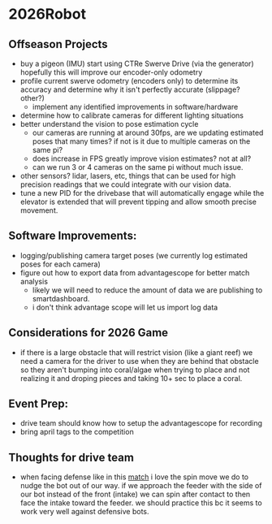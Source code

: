 # 2026Robot

## Offseason Projects
  - buy a pigeon (IMU) start using CTRe Swerve Drive (via the generator) hopefully this will improve our encoder-only odometry
  - profile current swerve odometry (encoders only) to determine its accuracy and determine why it isn't perfectly accurate (slippage? other?)
    - implement any identified improvements in software/hardware
  - determine how to calibrate cameras for different lighting situations
  - better understand the vision to pose estimation cycle
    - our cameras are running at around 30fps, are we updating estimated poses that many times? if not is it due to multiple cameras on the same pi?
    - does increase in FPS greatly improve vision estimates? not at all?
    - can we run 3 or 4 cameras on the same pi without much issue.
  - other sensors? lidar, lasers, etc, things that can be used for high precision readings that we could integrate with our vision data.
  - tune a new PID for the drivebase that will automatically engage while the elevator is extended that will prevent tipping and allow smooth precise movement.

## Software Improvements:
  - logging/publishing camera target poses (we currently log estimated poses for each camera)
  - figure out how to export data from advantagescope for better match analysis
    - likely we will need to reduce the amount of data we are publishing to smartdashboard.
    - i don't think advantage scope will let us import log data

## Considerations for 2026 Game
  - if there is a large obstacle that will restrict vision (like a giant reef) we need a camera for the driver to use when they are behind that obstacle so they aren't bumping into coral/algae when trying to place and not realizing it and droping pieces and taking 10+ sec to place a coral.

## Event Prep:
  - drive team should know how to setup the advantagescope for recording
  - bring april tags to the competition

## Thoughts for drive team
  - when facing defense like in this [match](https://www.thebluealliance.com/match/2025ohcl_qm50) i love the spin move we do to nudge the bot out of our way. if we approach the feeder with the side of our bot instead of the front (intake) we can spin after contact to then face the intake toward the feeder. we should practice this bc it seems to work very well against defensive bots.
